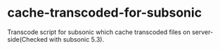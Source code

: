 # cache-transcoded-for-subsonic
 Transcode script for subsonic which cache transcoded files on server-side(Checked with subsonic 5.3).

